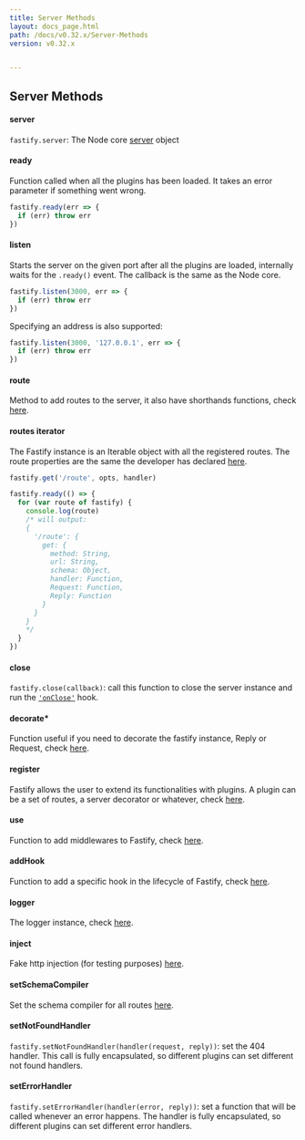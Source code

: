 ```yaml
---
title: Server Methods
layout: docs_page.html
path: /docs/v0.32.x/Server-Methods
version: v0.32.x


---
```


## Server Methods

<a name="server"></a>
#### server
`fastify.server`: The Node core [server](https://nodejs.org/api/http.html#http_class_http_server) object

<a name="ready"></a>
#### ready
Function called when all the plugins has been loaded.
It takes an error parameter if something went wrong.
```js
fastify.ready(err => {
  if (err) throw err
})
```

<a name="listen"></a>
#### listen
Starts the server on the given port after all the plugins are loaded, internally waits for the `.ready()` event. The callback is the same as the Node core.
```js
fastify.listen(3000, err => {
  if (err) throw err
})
```

Specifying an address is also supported:

```js
fastify.listen(3000, '127.0.0.1', err => {
  if (err) throw err
})
```

<a name="route"></a>
#### route
Method to add routes to the server, it also have shorthands functions, check [here](/docs/v0.32.x/Routes).

<a name="routes-iterator"></a>
#### routes iterator
The Fastify instance is an Iterable object with all the registered routes.
The route properties are the same the developer has declared [here](/docs/v0.32.x/Routes).
```js
fastify.get('/route', opts, handler)

fastify.ready(() => {
  for (var route of fastify) {
    console.log(route)
    /* will output:
    {
      '/route': {
        get: {
          method: String,
          url: String,
          schema: Object,
          handler: Function,
          Request: Function,
          Reply: Function
        }
      }
    }
    */
  }
})
```

<a name="close"></a>
#### close
`fastify.close(callback)`: call this function to close the server instance and run the [`'onClose'`](/docs/v0.32.x/Hooks#on-close) hook.

<a name="decorate"></a>
#### decorate*
Function useful if you need to decorate the fastify instance, Reply or Request, check [here](/docs/v0.32.x/Decorators).

<a name="register"></a>
#### register
Fastify allows the user to extend its functionalities with plugins.
A plugin can be a set of routes, a server decorator or whatever, check [here](/docs/v0.32.x/Plugins).

<a name="use"></a>
#### use
Function to add middlewares to Fastify, check [here](/docs/v0.32.x/Middlewares).

<a name="addHook"></a>
#### addHook
Function to add a specific hook in the lifecycle of Fastify, check [here](/docs/v0.32.x/Hooks).

<a name="logger"></a>
#### logger
The logger instance, check [here](/docs/v0.32.x/Logging).

<a name="inject"></a>
#### inject
Fake http injection (for testing purposes) [here](/docs/v0.32.x/Testing#inject).

<a name="set-schema-compiler"></a>
#### setSchemaCompiler
Set the schema compiler for all routes [here](/docs/v0.32.x/Validation-and-Serialization#schema-compiler).

<a name="set-not-found-handler"></a>
#### setNotFoundHandler

`fastify.setNotFoundHandler(handler(request, reply))`: set the 404 handler. This call is fully encapsulated, so different plugins can set different not found handlers.

<a name="set-error-handler"></a>
#### setErrorHandler

`fastify.setErrorHandler(handler(error, reply))`: set a function that will be called whenever an error happens. The handler is fully encapsulated, so different plugins can set different error handlers.
